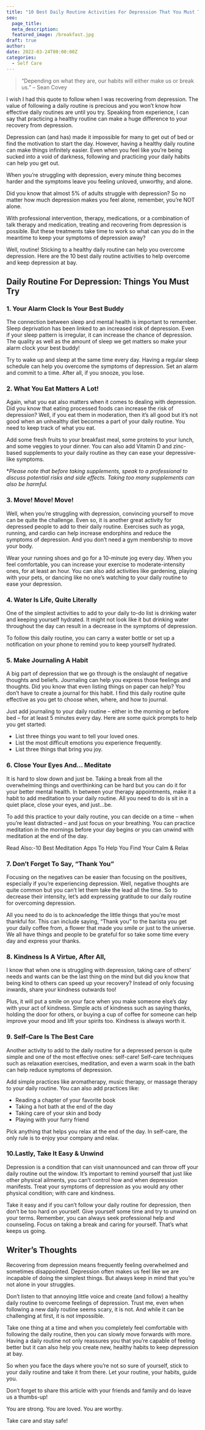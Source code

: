 ```yaml
---
title: "10 Best Daily Routine Activities For Depression That You Must Try"
seo:
  page_title:
  meta_description:
  featured_image: /breakfast.jpg
draft: true
author:
date: 2022-03-24T00:00:00Z
categories:
  - Self Care
---
```


> “Depending on what they are, our habits will either make us or break us.” – Sean Covey

I wish I had this quote to follow when I was recovering from depression. The value of following a daily routine is precious and you won’t know how effective daily routines are until you try. Speaking from experience, I can say that practicing a healthy routine can make a huge difference to your recovery from depression.

Depression can (and has) made it impossible for many to get out of bed or find the motivation to start the day. However, having a healthy daily routine can make things infinitely easier. Even when you feel like you’re being sucked into a void of darkness, following and practicing your daily habits can help you get out.

When you’re struggling with depression, every minute thing becomes harder and the symptoms leave you feeling unloved, unworthy, and alone.

Did you know that almost 5% of adults struggle with depression? So no matter how much depression makes you feel alone, remember, you’re NOT alone.

With professional intervention, therapy, medications, or a combination of talk therapy and medication, treating and recovering from depression is possible. But these treatments take time to work so what can you do in the meantime to keep your symptoms of depression away?

Well, routine! Sticking to a healthy daily routine can help you overcome depression. Here are the 10 best daily routine activities to help overcome and keep depression at bay.

## Daily Routine For Depression: Things You Must Try

### 1. Your Alarm Clock Is Your Best Buddy

The connection between sleep and mental health is important to remember. Sleep deprivation has been linked to an increased risk of depression. Even if your sleep pattern is irregular, it can increase the chance of depression. The quality as well as the amount of sleep we get matters so make your alarm clock your best buddy!

Try to wake up and sleep at the same time every day. Having a regular sleep schedule can help you overcome the symptoms of depression. Set an alarm and commit to a time. After all, if you snooze, you lose.

### 2. What You Eat Matters A Lot!

Again, what you eat also matters when it comes to dealing with depression. Did you know that eating processed foods can increase the risk of depression? Well, if you eat them in moderation, then it’s all good but it’s not good when an unhealthy diet becomes a part of your daily routine. You need to keep track of what you eat.

Add some fresh fruits to your breakfast meal, some proteins to your lunch, and some veggies to your dinner. You can also add Vitamin D and zinc-based supplements to your daily routine as they can ease your depressive-like symptoms.

\*_Please note that before taking supplements, speak to a professional to discuss potential risks and side effects. Taking too many supplements can also be harmful._

### 3. Move! Move! Move!

Well, when you’re struggling with depression, convincing yourself to move can be quite the challenge. Even so, it is another great activity for depressed people to add to their daily routine. Exercises such as yoga, running, and cardio can help increase endorphins and reduce the symptoms of depression. And you don’t need a gym membership to move your body.

Wear your running shoes and go for a 10-minute jog every day. When you feel comfortable, you can increase your exercise to moderate-intensity ones, for at least an hour. You can also add activities like gardening, playing with your pets, or dancing like no one’s watching to your daily routine to ease your depression.

### 4. Water Is Life, Quite Literally

One of the simplest activities to add to your daily to-do list is drinking water and keeping yourself hydrated. It might not look like it but drinking water throughout the day can result in a decrease in the symptoms of depression.

To follow this daily routine, you can carry a water bottle or set up a notification on your phone to remind you to keep yourself hydrated.

### 5. Make Journaling A Habit

A big part of depression that we go through is the onslaught of negative thoughts and beliefs. Journaling can help you express those feelings and thoughts. Did you know that even listing things on paper can help? You don’t have to create a journal for this habit. I find this daily routine quite effective as you get to choose when, where, and how to journal.

Just add journaling to your daily routine – either in the morning or before bed – for at least 5 minutes every day. Here are some quick prompts to help you get started:

- List three things you want to tell your loved ones.
- List the most difficult emotions you experience frequently.
- List three things that bring you joy.

### 6. Close Your Eyes And… Meditate

It is hard to slow down and just be. Taking a break from all the overwhelming things and overthinking can be hard but you can do it for your better mental health. In between your therapy appointments, make it a habit to add meditation to your daily routine. All you need to do is sit in a quiet place, close your eyes, and just…be.

To add this practice to your daily routine, you can decide on a time – when you’re least distracted – and just focus on your breathing. You can practice meditation in the mornings before your day begins or you can unwind with meditation at the end of the day.

Read Also:-10 Best Meditation Apps To Help You Find Your Calm & Relax

### 7. Don’t Forget To Say, “Thank You”

Focusing on the negatives can be easier than focusing on the positives, especially if you’re experiencing depression. Well, negative thoughts are quite common but you can’t let them take the lead all the time. So to decrease their intensity, let’s add expressing gratitude to our daily routine for overcoming depression.

All you need to do is to acknowledge the little things that you’re most thankful for. This can include saying, “Thank you” to the barista you get your daily coffee from, a flower that made you smile or just to the universe. We all have things and people to be grateful for so take some time every day and express your thanks.

### 8. Kindness Is A Virtue, After All,

I know that when one is struggling with depression, taking care of others’ needs and wants can be the last thing on the mind but did you know that being kind to others can speed up your recovery? Instead of only focusing inwards, share your kindness outwards too!

Plus, it will put a smile on your face when you make someone else’s day with your act of kindness. Simple acts of kindness such as saying thanks, holding the door for others, or buying a cup of coffee for someone can help improve your mood and lift your spirits too. Kindness is always worth it.

### 9. Self-Care Is The Best Care

Another activity to add to the daily routine for a depressed person is quite simple and one of the most effective ones: self-care! Self-care techniques such as relaxation exercises, meditation, and even a warm soak in the bath can help reduce symptoms of depression.

Add simple practices like aromatherapy, music therapy, or massage therapy to your daily routine. You can also add practices like:

- Reading a chapter of your favorite book
- Taking a hot bath at the end of the day
- Taking care of your skin and body
- Playing with your furry friend

Pick anything that helps you relax at the end of the day. In self-care, the only rule is to enjoy your company and relax.

### 10.Lastly, Take It Easy & Unwind

Depression is a condition that can visit unannounced and can throw off your daily routine out the window. It’s important to remind yourself that just like other physical ailments, you can’t control how and when depression manifests. Treat your symptoms of depression as you would any other physical condition; with care and kindness.

Take it easy and if you can’t follow your daily routine for depression, then don’t be too hard on yourself. Give yourself some time and try to unwind on your terms. Remember, you can always seek professional help and counseling. Focus on taking a break and caring for yourself. That’s what keeps us going.

## Writer’s Thoughts

Recovering from depression means frequently feeling overwhelmed and sometimes disappointed. Depression often makes us feel like we are incapable of doing the simplest things. But always keep in mind that you’re not alone in your struggles.

Don’t listen to that annoying little voice and create (and follow) a healthy daily routine to overcome feelings of depression. Trust me, even when following a new daily routine seems scary, it is not. And while it can be challenging at first, it is not impossible.

Take one thing at a time and when you completely feel comfortable with following the daily routine, then you can slowly move forwards with more. Having a daily routine not only reassures you that you’re capable of feeling better but it can also help you create new, healthy habits to keep depression at bay.

So when you face the days where you’re not so sure of yourself, stick to your daily routine and take it from there. Let your routine, your habits, guide you.

Don’t forget to share this article with your friends and family and do leave us a thumbs-up!

You are strong. You are loved. You are worthy.

Take care and stay safe!
